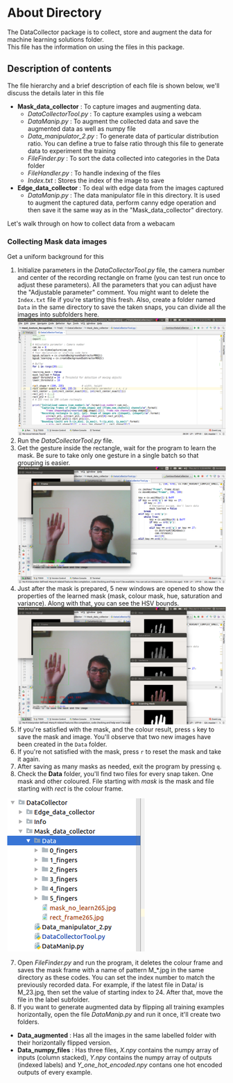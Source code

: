 # About Directory
The DataCollector package is to collect, store and augment the data for machine learning solutions folder.<br>
This file has the information on using the files in this package.

## Description of contents
The file hierarchy and a brief description of each file is shown below, we'll discuss the details later in this file
- **Mask_data_collector** : To capture images and augmenting data.
  - *DataCollectorTool.py* : To capture examples using a webcam
  - *DataManip.py* : To augment the collected data and save the augmented data as well as numpy file
  - *Data_manipulator_2.py* : To generate data of particular distribution ratio. You can define a true to false ratio through this file to generate data to experiment the training
  - *FileFinder.py* : To sort the data collected into categories in the Data folder
  - *FileHandler.py* : To handle indexing of the files
  - *Index.txt* : Stores the index of the image to save
- **Edge_data_collector** : To deal with edge data from the images captured
    - *DataManip.py* : The data manipulator file in this directory. It is used to augment the captured data, perform canny edge operation and then save it the same way as in the "Mask_data_collector" directory.

Let's walk through on how to collect data from a webacam
### Collecting Mask data images
Get a uniform background for this
1. Initialize parameters in the *DataCollectorTool.py* file, the camera number and center of the recording rectangle on frame (you can test run once to adjust these parameters). All the parameters that you can adjust have the "Adjustable parameter" comment. You might want to delete the `Index.txt` file if you're starting this fresh. Also, create a folder named `Data` in the same directory to save the taken snaps, you can divide all the images into subfolders here.
![Step 1](Info/Step1.png "Step 1")
2. Run the *DataCollectorTool.py* file.
3. Get the gesture inside the rectangle, wait for the program to learn the mask. Be sure to take only one gesture in a single batch so that grouping is easier.
![Step 2 and 3](Info/Step2_3.png "Step 2 and 3")
4. Just after the mask is prepared, 5 new windows are opened to show the properties of the learned mask (mask, colour mask, hue, saturation and variance). Along with that, you can see the HSV bounds.
![Step 4](Info/Step4.png "Step 4")
  1. If you're satisfied with the mask, and the colour result, press `s` key to save the mask and image. You'll observe that two new images have been created in the `Data` folder.
  2. If you're not satisfied with the mask, press `r` to reset the mask and take it again.
5. After saving as many masks as needed, exit the program by pressing `q`.
6. Check the **Data** folder, you'll find two files for every snap taken. One mask and other coloured. File starting with _mask_ is the mask and file starting with _rect_ is the colour frame.

![Step 5](Info/Step5.png "Step 5")

7. Open *FileFinder.py* and run the program, it deletes the colour frame and saves the mask frame with a name of pattern M_\*.jpg in the same directory as these codes. You can set the index number to match the previously recorded data. For example, if the latest file in Data/<Your classification folder> is M_23.jpg, then set the value of starting index to 24. After that, move the file in the label subfolder.
8. If you want to generate augmented data by flipping all training examples horizontally, open the file *DataManip.py* and run it once, it'll create two folders.
  - **Data_augmented** : Has all the images in the same labelled folder with their horizontally flipped version.
  - **Data_numpy_files** : Has three files, *X.npy* contains the numpy array of inputs (column stacked), *Y.npy* contains the numpy array of outputs (indexed labels) and *Y_one_hot_encoded.npy* contans one hot encoded outputs of every example.
